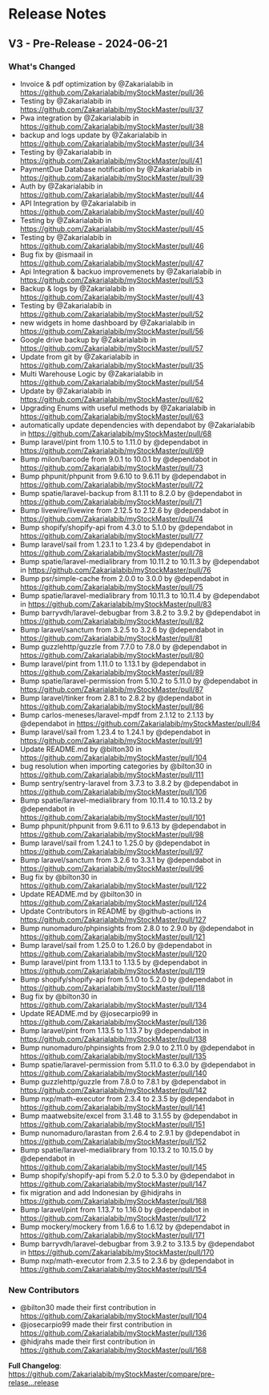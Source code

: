 # Release Notes

## V3 - Pre-Release - 2024-06-21

### What's Changed

* Invoice & pdf optimization by @Zakarialabib in https://github.com/Zakarialabib/myStockMaster/pull/36
* Testing by @Zakarialabib in https://github.com/Zakarialabib/myStockMaster/pull/37
* Pwa integration by @Zakarialabib in https://github.com/Zakarialabib/myStockMaster/pull/38
* backup and logs update by @Zakarialabib in https://github.com/Zakarialabib/myStockMaster/pull/34
* Testing by @Zakarialabib in https://github.com/Zakarialabib/myStockMaster/pull/41
* PaymentDue Database notification by @Zakarialabib in https://github.com/Zakarialabib/myStockMaster/pull/39
* Auth by @Zakarialabib in https://github.com/Zakarialabib/myStockMaster/pull/44
* API Integration by @Zakarialabib in https://github.com/Zakarialabib/myStockMaster/pull/40
* Testing by @Zakarialabib in https://github.com/Zakarialabib/myStockMaster/pull/45
* Testing by @Zakarialabib in https://github.com/Zakarialabib/myStockMaster/pull/46
* Bug fix by @ismaail in https://github.com/Zakarialabib/myStockMaster/pull/47
* Api Integration & backuo improvemenets by @Zakarialabib in https://github.com/Zakarialabib/myStockMaster/pull/53
* Backup & logs by @Zakarialabib in https://github.com/Zakarialabib/myStockMaster/pull/43
* Testing by @Zakarialabib in https://github.com/Zakarialabib/myStockMaster/pull/52
* new widgets in home dashboard by @Zakarialabib in https://github.com/Zakarialabib/myStockMaster/pull/56
* Google drive backup by @Zakarialabib in https://github.com/Zakarialabib/myStockMaster/pull/57
* Update from git by @Zakarialabib in https://github.com/Zakarialabib/myStockMaster/pull/35
* Multi Warehouse Logic by @Zakarialabib in https://github.com/Zakarialabib/myStockMaster/pull/54
* Update by @Zakarialabib in https://github.com/Zakarialabib/myStockMaster/pull/62
* Upgrading Enums with useful methods by @Zakarialabib in https://github.com/Zakarialabib/myStockMaster/pull/63
* automatically update dependencies with dependabot by @Zakarialabib in https://github.com/Zakarialabib/myStockMaster/pull/68
* Bump laravel/pint from 1.10.5 to 1.11.0 by @dependabot in https://github.com/Zakarialabib/myStockMaster/pull/69
* Bump milon/barcode from 9.0.1 to 10.0.1 by @dependabot in https://github.com/Zakarialabib/myStockMaster/pull/73
* Bump phpunit/phpunit from 9.6.10 to 9.6.11 by @dependabot in https://github.com/Zakarialabib/myStockMaster/pull/72
* Bump spatie/laravel-backup from 8.1.11 to 8.2.0 by @dependabot in https://github.com/Zakarialabib/myStockMaster/pull/71
* Bump livewire/livewire from 2.12.5 to 2.12.6 by @dependabot in https://github.com/Zakarialabib/myStockMaster/pull/74
* Bump shopify/shopify-api from 4.3.0 to 5.1.0 by @dependabot in https://github.com/Zakarialabib/myStockMaster/pull/77
* Bump laravel/sail from 1.23.1 to 1.23.4 by @dependabot in https://github.com/Zakarialabib/myStockMaster/pull/78
* Bump spatie/laravel-medialibrary from 10.11.2 to 10.11.3 by @dependabot in https://github.com/Zakarialabib/myStockMaster/pull/76
* Bump psr/simple-cache from 2.0.0 to 3.0.0 by @dependabot in https://github.com/Zakarialabib/myStockMaster/pull/75
* Bump spatie/laravel-medialibrary from 10.11.3 to 10.11.4 by @dependabot in https://github.com/Zakarialabib/myStockMaster/pull/83
* Bump barryvdh/laravel-debugbar from 3.8.2 to 3.9.2 by @dependabot in https://github.com/Zakarialabib/myStockMaster/pull/82
* Bump laravel/sanctum from 3.2.5 to 3.2.6 by @dependabot in https://github.com/Zakarialabib/myStockMaster/pull/81
* Bump guzzlehttp/guzzle from 7.7.0 to 7.8.0 by @dependabot in https://github.com/Zakarialabib/myStockMaster/pull/80
* Bump laravel/pint from 1.11.0 to 1.13.1 by @dependabot in https://github.com/Zakarialabib/myStockMaster/pull/89
* Bump spatie/laravel-permission from 5.10.2 to 5.11.0 by @dependabot in https://github.com/Zakarialabib/myStockMaster/pull/87
* Bump laravel/tinker from 2.8.1 to 2.8.2 by @dependabot in https://github.com/Zakarialabib/myStockMaster/pull/86
* Bump carlos-meneses/laravel-mpdf from 2.1.12 to 2.1.13 by @dependabot in https://github.com/Zakarialabib/myStockMaster/pull/84
* Bump laravel/sail from 1.23.4 to 1.24.1 by @dependabot in https://github.com/Zakarialabib/myStockMaster/pull/91
* Update README.md by @bilton30 in https://github.com/Zakarialabib/myStockMaster/pull/104
* bug resolution when importing categories by @bilton30 in https://github.com/Zakarialabib/myStockMaster/pull/111
* Bump sentry/sentry-laravel from 3.7.3 to 3.8.2 by @dependabot in https://github.com/Zakarialabib/myStockMaster/pull/106
* Bump spatie/laravel-medialibrary from 10.11.4 to 10.13.2 by @dependabot in https://github.com/Zakarialabib/myStockMaster/pull/101
* Bump phpunit/phpunit from 9.6.11 to 9.6.13 by @dependabot in https://github.com/Zakarialabib/myStockMaster/pull/98
* Bump laravel/sail from 1.24.1 to 1.25.0 by @dependabot in https://github.com/Zakarialabib/myStockMaster/pull/97
* Bump laravel/sanctum from 3.2.6 to 3.3.1 by @dependabot in https://github.com/Zakarialabib/myStockMaster/pull/96
* Bug fix by @bilton30 in https://github.com/Zakarialabib/myStockMaster/pull/122
* Update README.md by @bilton30 in https://github.com/Zakarialabib/myStockMaster/pull/124
* Update Contributors in README by @github-actions in https://github.com/Zakarialabib/myStockMaster/pull/127
* Bump nunomaduro/phpinsights from 2.8.0 to 2.9.0 by @dependabot in https://github.com/Zakarialabib/myStockMaster/pull/121
* Bump laravel/sail from 1.25.0 to 1.26.0 by @dependabot in https://github.com/Zakarialabib/myStockMaster/pull/120
* Bump laravel/pint from 1.13.1 to 1.13.5 by @dependabot in https://github.com/Zakarialabib/myStockMaster/pull/119
* Bump shopify/shopify-api from 5.1.0 to 5.2.0 by @dependabot in https://github.com/Zakarialabib/myStockMaster/pull/118
* Bug fix by @bilton30 in https://github.com/Zakarialabib/myStockMaster/pull/134
* Update README.md by @josecarpio99 in https://github.com/Zakarialabib/myStockMaster/pull/136
* Bump laravel/pint from 1.13.5 to 1.13.7 by @dependabot in https://github.com/Zakarialabib/myStockMaster/pull/138
* Bump nunomaduro/phpinsights from 2.9.0 to 2.11.0 by @dependabot in https://github.com/Zakarialabib/myStockMaster/pull/135
* Bump spatie/laravel-permission from 5.11.0 to 6.3.0 by @dependabot in https://github.com/Zakarialabib/myStockMaster/pull/140
* Bump guzzlehttp/guzzle from 7.8.0 to 7.8.1 by @dependabot in https://github.com/Zakarialabib/myStockMaster/pull/142
* Bump nxp/math-executor from 2.3.4 to 2.3.5 by @dependabot in https://github.com/Zakarialabib/myStockMaster/pull/141
* Bump maatwebsite/excel from 3.1.48 to 3.1.55 by @dependabot in https://github.com/Zakarialabib/myStockMaster/pull/151
* Bump nunomaduro/larastan from 2.6.4 to 2.9.1 by @dependabot in https://github.com/Zakarialabib/myStockMaster/pull/152
* Bump spatie/laravel-medialibrary from 10.13.2 to 10.15.0 by @dependabot in https://github.com/Zakarialabib/myStockMaster/pull/145
* Bump shopify/shopify-api from 5.2.0 to 5.3.0 by @dependabot in https://github.com/Zakarialabib/myStockMaster/pull/147
* fix migration and add Indonesian  by @hidjrahs in https://github.com/Zakarialabib/myStockMaster/pull/168
* Bump laravel/pint from 1.13.7 to 1.16.0 by @dependabot in https://github.com/Zakarialabib/myStockMaster/pull/172
* Bump mockery/mockery from 1.6.6 to 1.6.12 by @dependabot in https://github.com/Zakarialabib/myStockMaster/pull/171
* Bump barryvdh/laravel-debugbar from 3.9.2 to 3.13.5 by @dependabot in https://github.com/Zakarialabib/myStockMaster/pull/170
* Bump nxp/math-executor from 2.3.5 to 2.3.6 by @dependabot in https://github.com/Zakarialabib/myStockMaster/pull/154

### New Contributors

* @bilton30 made their first contribution in https://github.com/Zakarialabib/myStockMaster/pull/104
* @josecarpio99 made their first contribution in https://github.com/Zakarialabib/myStockMaster/pull/136
* @hidjrahs made their first contribution in https://github.com/Zakarialabib/myStockMaster/pull/168

**Full Changelog**: https://github.com/Zakarialabib/myStockMaster/compare/pre-relase...release
